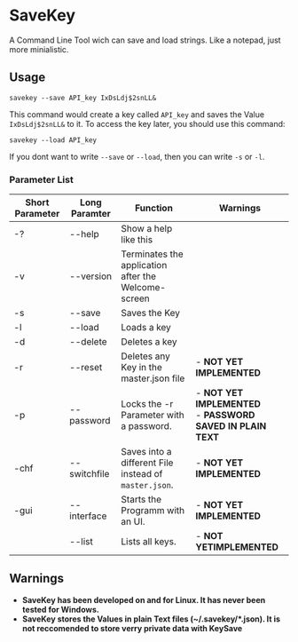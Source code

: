 # SaveKey
A Command Line Tool wich can save and load strings. Like a notepad, just more minialistic.

## Usage

```
savekey --save API_key IxDsLdj$2snLL&
```

This command would create a key called `API_key` and saves the Value `IxDsLdj$2snLL&` to it.
To access the key later, you should use this command:

```
savekey --load API_key
```

If you dont want to write `--save` or `--load`, then you can write `-s` or `-l`.

### Parameter List

| Short Parameter | Long Paramter | Function | Warnings |
|--|--|--|--|
| -?   | --help       | Show a help like this |  |
| -v   | --version    | Terminates the application after the Welcome-screen |  |
| -s   | --save       | Saves the Key |  |
| -l   | --load       | Loads a key |  |
| -d   | --delete     | Deletes a key |  |
| -r   | --reset      | Deletes any Key in the master.json file | - **NOT YET IMPLEMENTED** |
| -p   | --password   | Locks the -r Parameter with a password. | - **NOT YET IMPLEMENTED** <br/> - **PASSWORD SAVED IN PLAIN TEXT** |
| -chf | --switchfile | Saves into a different File instead of `master.json`. | - **NOT YET IMPLEMENTED** |
| -gui | --interface  | Starts the Programm with an UI. | - **NOT YET IMPLEMENTED** |
|      | --list       | Lists all keys. | - **NOT YETIMPLEMENTED** |

## Warnings

- **SaveKey has been developed on and for Linux. It has never been tested for Windows.**
- **SaveKey stores the Values in plain Text files (~/.savekey/*.json). It is not reccomended to store verry private data with KeySave** 
